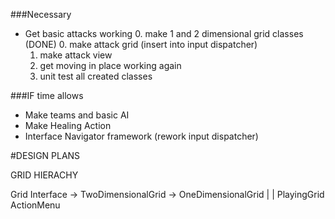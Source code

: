 ###Necessary
* Get basic attacks working
	0. make 1 and 2 dimensional grid classes (DONE) 
	0. make attack grid (insert into input dispatcher)
	1. make attack view
	2. get moving in place working again
	2. unit test all created classes

	
###IF time allows
* Make teams and basic AI
* Make Healing Action 
* Interface Navigator framework (rework input dispatcher)


#DESIGN PLANS

GRID HIERACHY

Grid Interface -> TwoDimensionalGrid -> OneDimensionalGrid
						| 						|
					PlayingGrid            ActionMenu